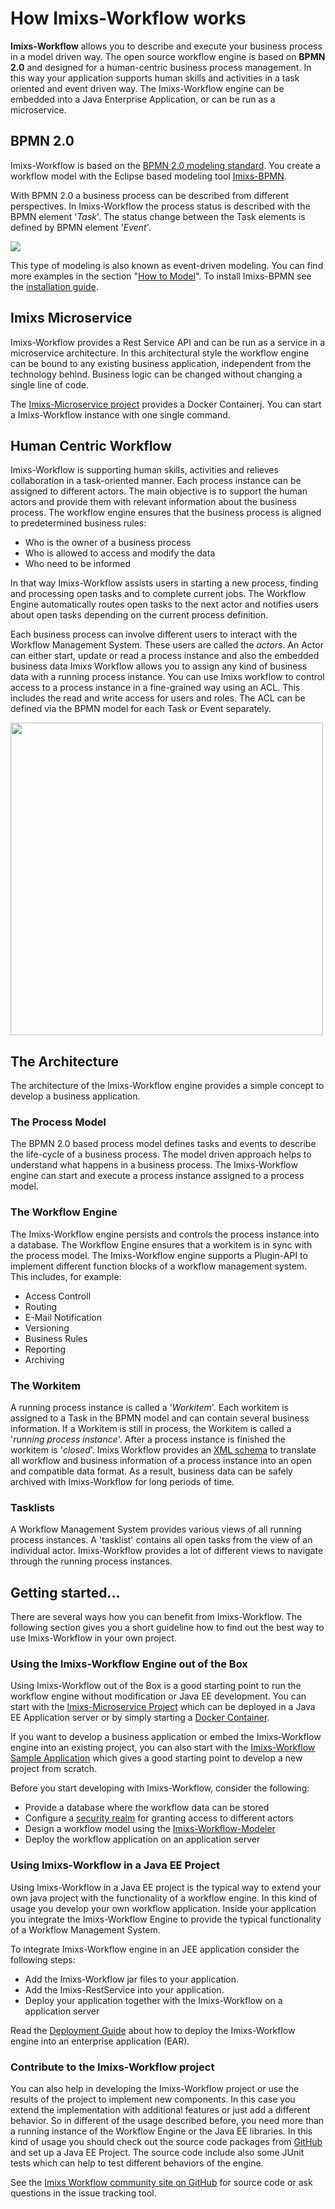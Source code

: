 # How Imixs-Workflow works

**Imixs-Workflow** allows you to describe and execute your business process in a model driven way. The open source workflow engine is based on **BPMN 2.0** and designed for a human-centric business process management. In this way your application supports human skills and activities in a task oriented and event driven way. The Imixs-Workflow engine can be embedded into a Java Enterprise Application, or can be run as a microservice.


## BPMN 2.0

Imixs-Workflow is based on the [BPMN 2.0 modeling standard](http://www.bpmn.org/). You create a workflow model with the
Eclipse based modeling tool [Imixs-BPMN](./modelling/). 

With BPMN 2.0 a business process can be described from different perspectives.
In Imixs-Workflow the process status is described with the BPMN element '_Task_'. 
The status change between the Task elements is defined by BPMN element '_Event_'.

<img src="./images/bpmn-example01.png"  />

This type of modeling is also known as event-driven modeling. You can find more examples in the section "[How to Model](.//modelling/howto.html)". To install Imixs-BPMN see the [installation guide](./modelling/install.html).


## Imixs Microservice

Imixs-Workflow provides a Rest Service API and can be run as a service in a microservice architecture. In this architectural style the workflow engine can be bound to any existing business application, independent from the technology behind. Business logic can be changed without changing a single line of code.

The [Imixs-Microservice project](https://github.com/imixs/imixs-microservice) provides a Docker Containerj. You can start a Imixs-Workflow instance with one single command. 


## Human Centric Workflow

Imixs-Workflow is supporting human skills, activities and relieves collaboration in a task-oriented manner.
Each process instance can be assigned to different actors. 
The main objective is to support the human actors and provide them with relevant information about the business process. The workflow engine ensures that the business process is aligned to predetermined business rules:
 
  * Who is the owner of a business process
  * Who is allowed to access and modify the data
  * Who need to be informed
  
In that way Imixs-Workflow assists users in starting a new process, finding and processing open tasks and to complete current jobs. The Workflow Engine automatically routes open tasks to the next actor and notifies users about open tasks depending on the current process definition. 

Each business process can involve different users to interact with the Workflow Management System.
These users are called the *actors*. An Actor can either start, update or read a process instance and also the embedded business data
Imixs Workflow allows you to assign any kind of business data with a running process instance.
You can use Imixs workflow to control access to a process instance in a fine-grained way using an ACL. This includes the read and write access for users and roles. The ACL can be defined via the BPMN model for each Task or Event separately. 

<img src="./images/bpmn-example02.png" width="500px" />
 
## The Architecture
The architecture of the Imixs-Workflow engine provides a simple concept to develop a business application.
 
### The Process Model

The BPMN 2.0 based process model defines tasks and events to describe the life-cycle of a business process. 
The model driven approach helps to understand what happens in a business process. The Imixs-Workflow engine can start and execute a process instance assigned to a process model.


### The Workflow Engine
The Imixs-Workflow engine persists and controls the process instance into a database. The Workflow Engine ensures that a workitem is in sync with the process model. The Imixs-Workflow engine supports a Plugin-API to implement different function blocks of a workflow management system. 
This includes, for example: 

* Access Controll
* Routing 
* E-Mail Notification
* Versioning
* Business Rules
* Reporting 
* Archiving

### The Workitem
A running process instance is called a '*Workitem*'. Each workitem is assigned to a Task in the BPMN model and can contain several business information.
If a Workitem is still in process, the Workitem is called a '*running process instance*'. After a process instance is finished the workitem is '*closed*'. 
Imixs Workflow provides an [XML schema](core/xml/index.html) to translate all workflow and business information of a process instance into an open and compatible data format. As a result, business data can be safely archived with Imixs-Workflow for long periods of time.


### Tasklists
A Workflow Management System provides various views of all running process instances. A 'tasklist' contains all open tasks from the view of an individual actor. Imixs-Workflow provides a lot of different views to navigate through the running process instances. 
  
 
## Getting started...
There are several ways how you can benefit from Imixs-Workflow. The following section gives you a short guideline how to find out the best way to use Imixs-Workflow in your own project.
 
### Using the Imixs-Workflow Engine out of the Box
Using Imixs-Workflow out of the Box is a good starting point to run the workflow engine without modification or Java EE development. 
You can start with the [Imixs-Microservice Project](https://github.com/imixs/imixs-microservice) which can be deployed in a Java EE Application server or by simply starting a [Docker Container](https://hub.docker.com/r/imixs/imixs-microservice/). 

If you want to develop a business application or embed the Imixs-Workflow engine into an existing project, you can also start with the [Imixs-Workflow Sample Application](sampleapplication.html) which gives a good starting point to develop a new project from scratch. 

Before you start developing with Imixs-Workflow, consider the following:
 
  * Provide a database where the workflow data can be stored
  * Configure a [security realm](./deployment/security.html) for granting access to different actors
  * Design a workflow model using the [Imixs-Workflow-Modeler](./modelling/index.html) 
  * Deploy the workflow application on an application server
  


### Using Imixs-Workflow in a Java EE Project 
Using Imixs-Workflow in a Java EE project is the typical way to extend your own java project with the functionality of a workflow engine.  In this kind of usage you develop your own workflow application. Inside your application you integrate the Imixs-Workflow Engine to provide the typical functionality of a Workflow Management System. 

To integrate Imixs-Workflow engine in an JEE application consider the following steps: 
 
  * Add the Imixs-Workflow jar files to your application. 
  * Add the Imixs-RestService into your application. 
  * Deploy your application together with the Imixs-Workflow on a application server

Read the [Deployment Guide](./deployment/deployment_guide.html) about how to deploy the Imixs-Workflow engine into an enterprise application (EAR).  
   
### Contribute to the Imixs-Workflow project
You can also help in developing the Imixs-Workflow project or use the results of the project to implement new components. In this case you extend the implementation with additional features or just add a different behavior. So in different of the usage described before, you need more than a running instance of the Workflow  Engine or the Java EE libraries. In this kind of usage you should check out the source code packages from [GitHub](https://github.com/imixs/imixs-workflow) and set up a Java EE Project. The source code include also some JUnit tests which can help to test different behaviors of the engine.

See the [Imixs Workflow community site on GitHub](https://github.com/imixs/imixs-workflow) for source code or ask questions in the issue tracking tool. 

 
 